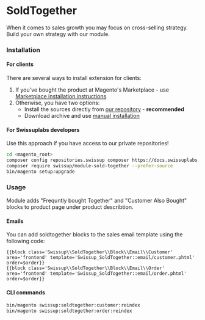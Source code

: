 # SoldTogether

When it comes to sales growth you may focus on cross-selling strategy. Build your own strategy with our module.

### Installation

#### For clients

There are several ways to install extension for clients:

 1. If you've bought the product at Magento's Marketplace - use
    [Marketplace installation instructions](https://docs.magento.com/marketplace/user_guide/buyers/install-extension.html)
 2. Otherwise, you have two options:
    - Install the sources directly from [our repository](http://docs.swissuplabs.com/m2/extensions/soldtogether/installation/composer/) - **recommended**
    - Download archive and use [manual installation](http://docs.swissuplabs.com/m2/extensions/soldtogether/installation/manual/)

#### For Swissuplabs developers

Use this approach if you have access to our private repositories!

```bash
cd <magento_root>
composer config repositories.swissup composer https://docs.swissuplabs.com/packages/
composer require swissup/module-sold-together --prefer-source
bin/magento setup:upgrade
```

### Usage

Module adds "Frequntly bought Together" and "Customer Also Bought" blocks to product page under product describtion.

#### Emails

You can add soldtogether blocks to the sales email template using the following code:

```
{{block class='Swissup\\SoldTogether\\Block\\Email\\Customer' area='frontend' template='Swissup_SoldTogether::email/customer.phtml' order=$order}}
{{block class='Swissup\\SoldTogether\\Block\\Email\\Order' area='frontend' template='Swissup_SoldTogether::email/order.phtml' order=$order}}
```

#### CLI commands

```bash
bin/magento swissup:soldtogether:customer:reindex
bin/magento swissup:soldtogether:order:reindex
```
